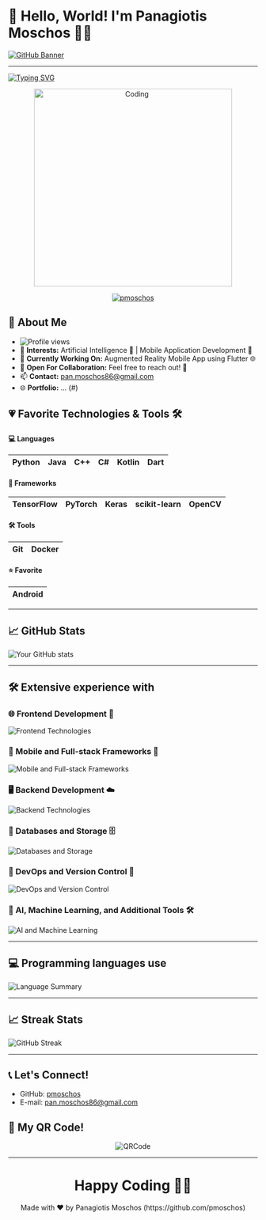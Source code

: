# 👋 Hello, World! I'm Panagiotis Moschos 👨‍💻

[![GitHub Banner](https://user-images.githubusercontent.com/58959408/232639433-cb0aea21-66f0-4508-a771-85e2089c5a87.gif)](https://github.com/pmoschos)

<p align="center">
  <!--<img src="https://github.com/pmoschos/pmoschos/assets/133533759/b5789ffd-9579-4fcd-8bf3-c0b230c1bda8" alt="Banner" width="99" height="auto">-->
</p>

---
[![Typing SVG](https://readme-typing-svg.herokuapp.com?font=Consolas&pause=1000&color=0100F7&center=false&width=435&lines=I+am+Software+Engineer;I+have+expertise+in+Machine+Learning;I+enjoy+developing+Mobile+Apps+%F0%9F%91%A8%F0%9F%8F%BB%E2%80%8D%F0%9F%92%BB;Flutter+%7C+Android)](https://github.com/pmoschos)

<p align="center">
  <img src="https://cdn.sanity.io/images/ordgikwe/production/a830c5182852e35bcd0dc07b90122f07ecd15f48-700x525.gif?w=700&h=525&auto=format" alt="Coding" width="400"/>
</p>
<p align="center">
  <a href="https://github.com/ryo-ma/github-profile-trophy">
    <img src="https://github-profile-trophy.vercel.app/?username=pmoschos" alt="pmoschos"/>
  </a>
</p>

## 🌟 About Me
- ![Profile views](https://komarev.com/ghpvc/?username=pmoschos&color=blue)
- 👀 **Interests:** Artificial Intelligence 🤖 | Mobile Application Development 📱
- 🌱 **Currently Working On:** Augmented Reality Mobile App using Flutter 🌐
- 💞️ **Open For Collaboration:** Feel free to reach out! 🤝
- 📫 **Contact:** [pan.moschos86@gmail.com](mailto:pan.moschos86@gmail.com)
- 🌐 **Portfolio:** ... (#)


## :heartpulse: Favorite Technologies & Tools 🛠️

#### 💻 Languages
| Python | Java | C++ | C# | Kotlin | Dart | 
| :---: | :---: | :---: | :---: | :---: | :---: |

#### 🧩 Frameworks
| TensorFlow | PyTorch | Keras |scikit-learn | OpenCV |
| :---: | :---: | :---: | :---: | :---: |

#### 🛠️ Tools
| Git | Docker | 
| :---: | :---: | 

#### ⭐ Favorite
| Android |
| :---: |

---

## 📈 GitHub Stats

![Your GitHub stats](https://github-readme-stats.vercel.app/api?username=pmoschos&show_icons=true&theme=radical)

---
## 🛠️ Extensive experience with

### 🌐 Frontend Development 🔖
![Frontend Technologies](https://skillicons.dev/icons?i=css,html,js,ts,angular,bootstrap)

### 📱 Mobile and Full-stack Frameworks 🔗
![Mobile and Full-stack Frameworks](https://skillicons.dev/icons?i=androidstudio,flutter,django,flask,nodejs,spring)

### 🖥️ Backend Development ☁️
![Backend Technologies](https://skillicons.dev/icons?i=java,cpp,cs,py,dart,hibernate)

### 💾 Databases and Storage 🗄️
![Databases and Storage](https://skillicons.dev/icons?i=mysql,mongodb,firebase)

### 🔧 DevOps and Version Control 🌿
![DevOps and Version Control](https://skillicons.dev/icons?i=docker,git,bash,gradle,maven)

### 🧠 AI, Machine Learning, and Additional Tools 🛠️
![AI and Machine Learning](https://skillicons.dev/icons?i=tensorflow,pytorch,postman,figma,idea)


---

## :computer: Programming languages use
<div align="left">
    <img src="http://github-profile-summary-cards.vercel.app/api/cards/repos-per-language?username=pmoschos&theme=dracula" alt="Language Summary" />
</div>

<!-- ## 🛠️ Extensive experience with -->
<!-- ![Top Langs](https://github-readme-stats.vercel.app/api/top-langs/?username=pmoschos) -->

---

## :chart_with_upwards_trend: Streak Stats
![GitHub Streak](https://github-readme-streak-stats.herokuapp.com/?user=pmoschos)

<!-- ## 📝 Latest Blog Posts -->

<!-- BLOG-POST-LIST:START -->
<!-- - [Your latest blog post here](#) -->
<!-- BLOG-POST-LIST:END -->

---

## 📞 Let's Connect!

<!-- [![Typing SVG](https://readme-typing-svg.herokuapp.com?font=Consolas&pause=1000&color=0100F7&center=false&width=435&lines=E-mail:+pan.moschos86@gmail.com;GitHub:+pmoschos)](https://github.com/pmoschos) -->

- GitHub: [pmoschos](https://github.com/pmoschos)
- E-mail: [pan.moschos86@gmail.com](mailto:pan.moschos86@gmail.com)
<!-- - LinkedIn: coming soon (#) -->
<!-- - Twitter: coming soon (#) -->

## :page_facing_up: My QR Code!
<p align="center">
  <img src="https://github.com/pmoschos/pmoschos/assets/133533759/acb70138-29d7-44f3-8b14-513d594ee228" alt="QRCode">
</p>

---

<h1 align=center>Happy Coding 👨‍💻 </h1>

<p align="center">
  Made with ❤️ by Panagiotis Moschos (https://github.com/pmoschos)
</p>
